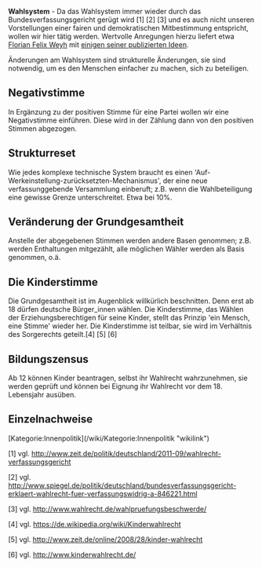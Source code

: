 **Wahlsystem** - Da das Wahlsystem immer wieder durch das
Bundesverfassungsgericht gerügt wird [1] [2] [3] und es auch nicht
unseren Vorstellungen einer fairen und demokratischen Mitbestimmung
entspricht, wollen wir hier tätig werden. Wertvolle Anregungen hierzu
liefert etwa [Florian Felix
Weyh](https://de.wikipedia.org/wiki/Florian_Felix_Weyh) mit [einigen
seiner publizierten
Ideen](https://de.wikipedia.org/wiki/Die_letzte_Wahl).

Änderungen am Wahlsystem sind strukturelle Änderungen, sie sind
notwendig, um es den Menschen einfacher zu machen, sich zu beteiligen.

Negativstimme
-------------

In Ergänzung zu der positiven Stimme für eine Partei wollen wir eine
Negativstimme einführen. Diese wird in der Zählung dann von den
positiven Stimmen abgezogen.

Strukturreset
-------------

Wie jedes komplexe technische System braucht es einen
'Auf-Werkeinstellung-zurücksetzten-Mechanismus', der eine neue
verfassunggebende Versammlung einberuft; z.B. wenn die Wahlbeteiligung
eine gewisse Grenze unterschreitet. Etwa bei 10%.

Veränderung der Grundgesamtheit
-------------------------------

Anstelle der abgegebenen Stimmen werden andere Basen genommen; z.B.
werden Enthaltungen mitgezählt, alle möglichen Wähler werden als Basis
genommen, o.ä.

Die Kinderstimme
----------------

Die Grundgesamtheit ist im Augenblick willkürlich beschnitten. Denn erst
ab 18 dürfen deutsche Bürger\_innen wählen. Die Kinderstimme, das Wählen
der Erziehungsberechtigen für seine Kinder, stellt das Prinzip 'ein
Mensch, eine Stimme' wieder her. Die Kinderstimme ist teilbar, sie wird
im Verhältnis des Sorgerechts geteilt.[4] [5] [6]

Bildungszensus
--------------

Ab 12 können Kinder beantragen, selbst ihr Wahlrecht wahrzunehmen, sie
werden geprüft und können bei Eignung ihr Wahlrecht vor dem 18.
Lebensjahr ausüben.

Einzelnachweise
---------------

<references />
[Kategorie:Innenpolitik](/wiki/Kategorie:Innenpolitik "wikilink")

[1] vgl.
<http://www.zeit.de/politik/deutschland/2011-09/wahlrecht-verfassungsgericht>

[2] vgl.
<http://www.spiegel.de/politik/deutschland/bundesverfassungsgericht-erklaert-wahlrecht-fuer-verfassungswidrig-a-846221.html>

[3] vgl. <http://www.wahlrecht.de/wahlpruefungsbeschwerde/>

[4] vgl. <https://de.wikipedia.org/wiki/Kinderwahlrecht>

[5] vgl. <http://www.zeit.de/online/2008/28/kinder-wahlrecht>

[6] vgl. <http://www.kinderwahlrecht.de/>
